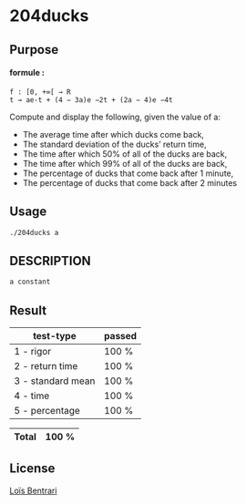 # 204ducks

## Purpose

#### formule :
```
f : [0, +∞[ → R
t → ae-t + (4 − 3a)e −2t + (2a − 4)e −4t
```

Compute and display the following, given the value of a:
- The average time after which ducks come back,
- The standard deviation of the ducks’ return time,
- The time after which 50% of all of the ducks are back,
- The time after which 99% of all of the ducks are back,
- The percentage of ducks that come back after 1 minute,
- The percentage of ducks that come back after 2 minutes



## Usage
``` bash
./204ducks a
```

## DESCRIPTION
``` bash
a constant
```

## Result

|test-type| passed |
|--|--|
|1 - rigor | 100 % |
|2 - return time | 100 % |
|3 - standard mean | 100 % |
|4 - time | 100 % |
|5 - percentage | 100 % |

|Total| 100 % |
|--|--|



## License
[Loïs Bentrari](https://www.linkedin.com/in/lo%C3%AFs-bentrari/)
